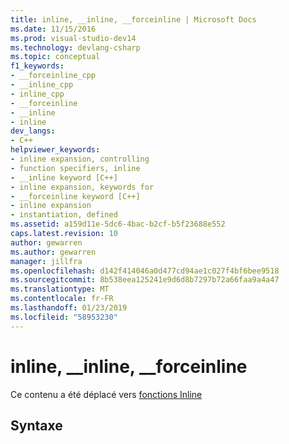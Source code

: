 ```yaml
---
title: inline, __inline, __forceinline | Microsoft Docs
ms.date: 11/15/2016
ms.prod: visual-studio-dev14
ms.technology: devlang-csharp
ms.topic: conceptual
f1_keywords:
- __forceinline_cpp
- __inline_cpp
- inline_cpp
- __forceinline
- __inline
- inline
dev_langs:
- C++
helpviewer_keywords:
- inline expansion, controlling
- function specifiers, inline
- __inline keyword [C++]
- inline expansion, keywords for
- __forceinline keyword [C++]
- inline expansion
- instantiation, defined
ms.assetid: a159d11e-5dc6-4bac-b2cf-b5f23688e552
caps.latest.revision: 10
author: gewarren
ms.author: gewarren
manager: jillfra
ms.openlocfilehash: d142f414046a0d477cd94ae1c027f4bf6bee9518
ms.sourcegitcommit: 8b538eea125241e9d6d8b7297b72a66faa9a4a47
ms.translationtype: MT
ms.contentlocale: fr-FR
ms.lasthandoff: 01/23/2019
ms.locfileid: "58953230"
---
```

# <a name="inline-inline-forceinline"></a>inline, __inline, __forceinline
Ce contenu a été déplacé vers [fonctions Inline](http://msdn.microsoft.com/library/355f120c-2847-4608-ac04-8dda18ffe10c)  
  
## <a name="syntax"></a>Syntaxe